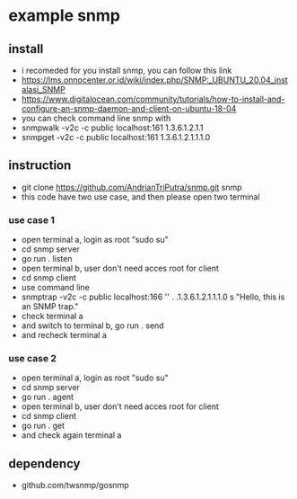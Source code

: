 # example snmp


## install
- i recomeded for you install snmp, you can follow this link
- https://lms.onnocenter.or.id/wiki/index.php/SNMP:_UBUNTU_20.04_instalasi_SNMP
- https://www.digitalocean.com/community/tutorials/how-to-install-and-configure-an-snmp-daemon-and-client-on-ubuntu-18-04
- you can check command line snmp with
- snmpwalk -v2c -c public localhost:161 1.3.6.1.2.1.1
- snmpget -v2c -c public localhost:161 1.3.6.1.2.1.1.1.0

## instruction
- git clone https://github.com/AndrianTriPutra/snmp.git snmp
- this code have two use case, and then please open two terminal

### use case 1
- open terminal a, login as root "sudo su"
- cd snmp server
- go run . listen
- open terminal b, user don't need acces root for client
- cd snmp client
- use command line 
- snmptrap -v2c -c public localhost:166 '' . .1.3.6.1.2.1.1.1.0 s "Hello, this is an SNMP trap."
- check terminal a
- and switch to terminal b, go run . send
- and recheck terminal a

### use case 2
- open terminal a, login as root "sudo su"
- cd snmp server
- go run . agent
- open terminal b, user don't need acces root for client
- cd snmp client
- go run . get
- and check again terminal a


## dependency
- github.com/twsnmp/gosnmp
